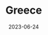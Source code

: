 ---
title: "Greece"
cc-type: country
date: 2023-06-24
hashtag: greece
tags:
  - country
  - Europe
---